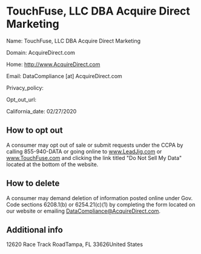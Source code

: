 
# TouchFuse, LLC DBA Acquire Direct Marketing

Name: TouchFuse, LLC DBA Acquire Direct Marketing

Domain: AcquireDirect.com

Home: http://www.AcquireDirect.com

Email: DataCompliance [at] AcquireDirect.com

Privacy_policy: 

Opt_out_url: 

California_date: 02/27/2020



## How to opt out

A consumer may opt out of sale or submit requests under the CCPA by calling 855-940-DATA or going online to www.LeadJig.com or www.TouchFuse.com and clicking the link titled "Do Not Sell My Data" located at the bottom of the website.

## How to delete

A consumer may demand deletion of information posted online under Gov. Code sections 6208.1(b) or 6254.21(c)(1) by completing the form located on our website or emailing DataCompliance@AcquireDirect.com.

## Additional info



12620 Race Track RoadTampa, FL 33626United States

